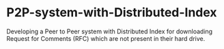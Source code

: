 # P2P-system-with-Distributed-Index
Developing a Peer to Peer system with Distributed Index for downloading Request for Comments (RFC) which are not present in their hard drive.
